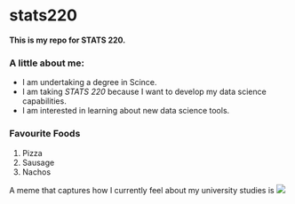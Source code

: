 # stats220

**This is my repo for STATS 220.** 

### A little about me:

- I am undertaking a degree in Scince.
- I am taking *STATS 220* because I want to develop my data science capabilities.
- I am interested in learning about new data science tools.

### Favourite Foods
1. Pizza
2. Sausage
3. Nachos

A meme that captures how I currently feel about my university studies is ![](https://tenor.com/en-GB/view/alijah-martin-florida-florida-gators-gators-florida-basketball-gif-3100210199119658942)

